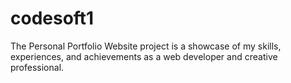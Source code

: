 # codesoft1
The Personal Portfolio Website project is a showcase of my skills, experiences, and achievements as a web developer and creative professional. 
